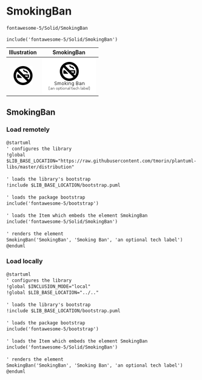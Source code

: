 # SmokingBan


```text
fontawesome-5/Solid/SmokingBan
```

```text
include('fontawesome-5/Solid/SmokingBan')
```



| Illustration | SmokingBan |
| :---: | :---: |
| ![illustration for Illustration](../../fontawesome-5/Solid/SmokingBan.png) | ![illustration for SmokingBan](../../fontawesome-5/Solid/SmokingBan.Local.png) |




## SmokingBan

### Load remotely
```plantuml
@startuml
' configures the library
!global $LIB_BASE_LOCATION="https://raw.githubusercontent.com/tmorin/plantuml-libs/master/distribution"

' loads the library's bootstrap
!include $LIB_BASE_LOCATION/bootstrap.puml

' loads the package bootstrap
include('fontawesome-5/bootstrap')

' loads the Item which embeds the element SmokingBan
include('fontawesome-5/Solid/SmokingBan')

' renders the element
SmokingBan('SmokingBan', 'Smoking Ban', 'an optional tech label')
@enduml
```

### Load locally
```plantuml
@startuml
' configures the library
!global $INCLUSION_MODE="local"
!global $LIB_BASE_LOCATION="../.."

' loads the library's bootstrap
!include $LIB_BASE_LOCATION/bootstrap.puml

' loads the package bootstrap
include('fontawesome-5/bootstrap')

' loads the Item which embeds the element SmokingBan
include('fontawesome-5/Solid/SmokingBan')

' renders the element
SmokingBan('SmokingBan', 'Smoking Ban', 'an optional tech label')
@enduml
```

